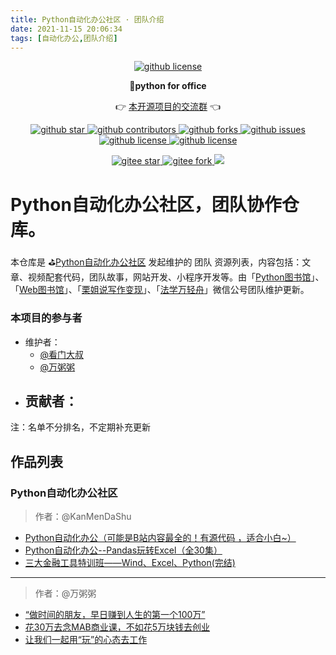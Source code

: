 ```yaml
---
title: Python自动化办公社区 · 团队介绍
date: 2021-11-15 20:06:34
tags: [自动化办公,团队介绍]
---
```







<p align="center">
    <a target="_blank" href='https://github.com/CoderWanFeng/python-office'>
    <img src="http://python4office.cn/images/github-nav.jpg" alt="github license"/>
    </a>   
</p>
<p align="center">
	<strong>🍬python for office</strong>
</p>
<p align="center">
	👉 <a href="https://mp.weixin.qq.com/s/CadAaJUTUlXmTxJAjFUfPQ">本开源项目的交流群</a> 👈
</p>


<p align="center" name="'github">
    <a target="_blank" href='https://github.com/CoderWanFeng/python-office'>
    <img src="https://img.shields.io/github/stars/CoderWanFeng/python-office.svg?style=social" alt="github star"/>
    </a>
    <a target="_blank" href='https://github.com/CoderWanFeng/python-office'>
    <img src="https://img.shields.io/github/contributors/CoderWanFeng/python-office" alt="github contributors"/>
    </a>
    <a target="_blank" href='https://github.com/CoderWanFeng/python-office'>
    <img src="https://img.shields.io/github/forks/CoderWanFeng/python-office" alt="github forks"/>
    </a>
    <a target="_blank" href='https://github.com/CoderWanFeng/python-office'>
    <img src="https://img.shields.io/github/issues/CoderWanFeng/python-office" alt="github issues"/>
    </a>	
    <a target="_blank" href='https://github.com/CoderWanFeng/python-office'>
    <img src="https://img.shields.io/github/issues-pr/CoderWanFeng/python-office" alt="github license"/>
    </a>
    <a target="_blank" href='https://github.com/CoderWanFeng/python-office'>
    <img src="https://img.shields.io/github/license/CoderWanFeng/python-office" alt="github license"/>
    </a>   
</p>

<p align="center" name="gitee">
	<a target="_blank" href='https://gitee.com/CoderWanFeng/python-office/'>
		<img src='https://gitee.com/CoderWanFeng/python-office/badge/star.svg?theme=dark' alt='gitee star'/>
	</a>
	<a target="_blank" href='https://github.com/CoderWanFeng/python-office'>
		<img src="https://gitee.com/CoderWanFeng/python-office/badge/fork.svg?theme=white" alt="gitee fork"/>
	</a>
	<a href="https://mp.weixin.qq.com/s/Jf_EVdKlVnHhK68fW5OA6A">
	<img src="https://img.shields.io/badge/QQ-1090738447-orange"/></a>
</p>






# Python自动化办公社区，团队协作仓库。

本仓库是 ⛳[Python自动化办公社区](https://gitee.com/zhaofeng092/python_auto_office/blob/master/%E5%85%B3%E9%94%AE%E8%AF%8D/%E7%BE%A4%E8%81%8A/%E5%85%A8%E7%BD%91%E5%90%8C%E5%90%8D.md) 发起维护的 团队 资源列表，内容包括：文章、视频配套代码，团队故事，网站开发、小程序开发等。由「[Python图书馆](https://space.bilibili.com/259649365)」、「[Web图书馆](https://mp.weixin.qq.com/mp/appmsgalbum?__biz=Mzg3MDU3OTgxMg==&action=getalbum&album_id=1904783288632721409&scene=173&from_msgid=2247489811&from_itemidx=2&count=3&nolastread=1#wechat_redirect)」、「[栗姐说写作变现](https://mp.weixin.qq.com/mp/appmsgalbum?__biz=MzI4MzE2Mzk1NA==&action=getalbum&album_id=1851500109679673345&scene=173&from_msgid=2649303563&from_itemidx=2&count=3&nolastread=1#wechat_redirect)」、「[法学万轻舟](https://mp.weixin.qq.com/mp/appmsgalbum?__biz=MzIxNzEzNTA4OA==&action=getalbum&album_id=2056406806263824384&scene=173&from_msgid=2650208172&from_itemidx=1&count=3&nolastread=1#wechat_redirect)」微信公号团队维护更新。


### 本项目的参与者

- 维护者：
    - [@看门大叔](https://gitee.com/kanmendashu)
    - [@万粥粥](https://gitee.com/wan-congee)
- 贡献者：
  - 


注：名单不分排名，不定期补充更新

## 作品列表

### Python自动化办公社区

> 作者：@KanMenDaShu

*   [Python自动化办公（可能是B站内容最全的！有源代码 ，适合小白~）](https://www.bilibili.com/video/BV1y54y1i78U)
*   [Python自动化办公--Pandas玩转Excel（全30集）](https://www.bilibili.com/video/BV1hk4y1C73S)
*   [三大金融工具特训班——Wind、Excel、Python(完结)](https://www.bilibili.com/video/BV16U4y1g7mS)

------

> 作者：@万粥粥

*   [“做时间的朋友，早日赚到人生的第一个100万”](“做时间的朋友，早日赚到人生的第一个100万”)
*   [花30万去念MAB商业课，不如花5万块钱去创业](https://mp.weixin.qq.com/s/WA8hCgk2ePP41IuE3l7QZg)
*   [让我们一起用“玩”的心态去工作](https://mp.weixin.qq.com/s/qWvZjTlBHrQu22IVeq3NqQ)
